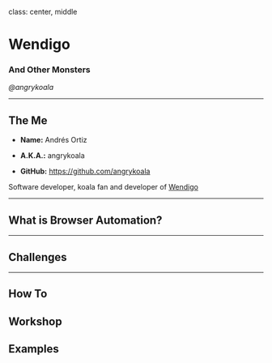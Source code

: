 class: center, middle

# Wendigo
### And Other Monsters
_@angrykoala_

---


## The Me

* **Name:** Andrés Ortiz

* **A.K.A.:** angrykoala

* **GitHub:** https://github.com/angrykoala

Software developer, koala fan and developer of [Wendigo](https://github.com/angrykoala/wendigo)

---

## What is Browser Automation?


---

## Challenges


---

## How To


## Workshop

## Examples
